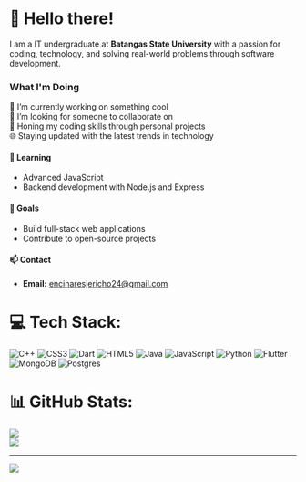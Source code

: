 # 💫 Hello there!

<!-- Introduction  -->
I am a IT undergraduate at **Batangas State University** with a passion for coding, technology, and solving real-world problems through software development.

### What I'm Doing

🔭 I’m currently working on something cool 
<br> 👯 I’m looking for someone to collaborate on 
<br> 🚀 Honing my coding skills through personal projects
<br> 🌐 Staying updated with the latest trends in technology

#### 🌱 Learning

- Advanced JavaScript
- Backend development with Node.js and Express

#### 🎯 Goals

- Build full-stack web applications
- Contribute to open-source projects

#### 📫 Contact

- **Email:** [encinaresjericho24@gmail.com](mailto:encinaresjericho24@gmail.com)

# 💻 Tech Stack:
<!-- List  -->
![C++](https://img.shields.io/badge/c++-%2300599C.svg?style=for-the-badge&logo=c%2B%2B&logoColor=white)
![CSS3](https://img.shields.io/badge/css3-%231572B6.svg?style=for-the-badge&logo=css3&logoColor=white)
![Dart](https://img.shields.io/badge/dart-%230175C2.svg?style=for-the-badge&logo=dart&logoColor=white)
![HTML5](https://img.shields.io/badge/html5-%23E34F26.svg?style=for-the-badge&logo=html5&logoColor=white)
![Java](https://img.shields.io/badge/java-%23ED8B00.svg?style=for-the-badge&logo=openjdk&logoColor=white)
![JavaScript](https://img.shields.io/badge/javascript-%23323330.svg?style=for-the-badge&logo=javascript&logoColor=%23F7DF1E)
![Python](https://img.shields.io/badge/python-3670A0?style=for-the-badge&logo=python&logoColor=ffdd54)
![Flutter](https://img.shields.io/badge/Flutter-%2302569B.svg?style=for-the-badge&logo=Flutter&logoColor=white)
![MongoDB](https://img.shields.io/badge/MongoDB-%234ea94b.svg?style=for-the-badge&logo=mongodb&logoColor=white)
![Postgres](https://img.shields.io/badge/postgres-%23316192.svg?style=for-the-badge&logo=postgresql&logoColor=white)

# 📊 GitHub Stats:
<!-- Stats -->
![](https://github-readme-stats.vercel.app/api?username=encinaresjericho&theme=catppuccin_mocha&hide_border=false&include_all_commits=false&count_private=false)<br/>
![](https://github-readme-streak-stats.herokuapp.com/?user=encinaresjericho&theme=catppuccin_mocha&hide_border=false)<br/>

---
<!-- Visitor -->
[![](https://visitcount.itsvg.in/api?id=encinaresjericho&icon=9&color=1)](https://visitcount.itsvg.in)
